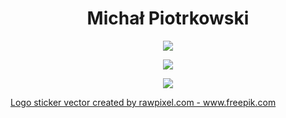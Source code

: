 
<h1 align="center">Michał Piotrkowski</h1>
 <p align="center"><img class="img" src="https://github-readme-stats.vercel.app/api?username=Michal-Piotrkowski&count_private=true&show_icons=true&theme=radical&hide_border=true" /></p>
 <p align="center"><img class="img" src="http://github-readme-streak-stats.herokuapp.com?user=Michal-Piotrkowski&theme=radical&hide_border=true&date_format=j%20M%5B%20Y%5D" /></p>
 <p align="center"><img class="img" src="https://github-readme-stats.vercel.app/api/top-langs/?username=Michal-Piotrkowski&theme=radical&hide_border=true"/></p>
 <a href="https://www.freepik.com/vectors/logo-sticker">Logo sticker vector created by rawpixel.com - www.freepik.com</a>